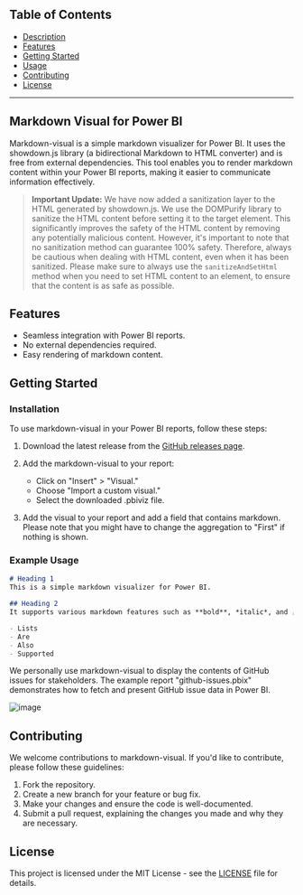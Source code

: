 
## Table of Contents
- [Description](#description)
- [Features](#features)
- [Getting Started](#getting-started)
- [Usage](#usage)
- [Contributing](#contributing)
- [License](#license)

---

## Markdown Visual for Power BI

Markdown-visual is a simple markdown visualizer for Power BI. It uses the showdown.js library (a bidirectional Markdown to HTML converter) and is free from external dependencies. This tool enables you to render markdown content within your Power BI reports, making it easier to communicate information effectively.

> **Important Update:** We have now added a sanitization layer to the HTML generated by showdown.js. We use the DOMPurify library to sanitize the HTML content before setting it to the target element. This significantly improves the safety of the HTML content by removing any potentially malicious content. However, it's important to note that no sanitization method can guarantee 100% safety. Therefore, always be cautious when dealing with HTML content, even when it has been sanitized. Please make sure to always use the `sanitizeAndSetHtml` method when you need to set HTML content to an element, to ensure that the content is as safe as possible.

## Features

- Seamless integration with Power BI reports.
- No external dependencies required.
- Easy rendering of markdown content.

## Getting Started

### Installation

To use markdown-visual in your Power BI reports, follow these steps:

1. Download the latest release from the [GitHub releases page](https://github.com/emil-eklund/markdown-visual/releases/latest).

2. Add the markdown-visual to your report:
   - Click on "Insert" > "Visual."
   - Choose "Import a custom visual."
   - Select the downloaded .pbiviz file.

3. Add the visual to your report and add a field that contains markdown. Please note that you might have to change the aggregation to "First" if nothing is shown.


### Example Usage

```md
# Heading 1
This is a simple markdown visualizer for Power BI.

## Heading 2
It supports various markdown features such as **bold**, *italic*, and [links](https://example.com).

- Lists
- Are
- Also
- Supported
```

We personally use markdown-visual to display the contents of GitHub issues for stakeholders. The example report "github-issues.pbix" demonstrates how to fetch and present GitHub issue data in Power BI.

![image](https://github.com/user-attachments/assets/156cd4cc-58d9-4794-bcc0-182c2b5a4706)

## Contributing

We welcome contributions to markdown-visual. If you'd like to contribute, please follow these guidelines:

1. Fork the repository.
2. Create a new branch for your feature or bug fix.
3. Make your changes and ensure the code is well-documented.
4. Submit a pull request, explaining the changes you made and why they are necessary.

## License

This project is licensed under the MIT License - see the [LICENSE](LICENSE) file for details.
